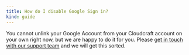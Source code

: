 ```yaml
---
title: How do I disable Google Sign in?
kind: guide
---
```


You cannot unlink your Google Account from your Cloudcraft account on your own right now, but we are happy to do it for you. Please [get in touch with our support team][1] and we will get this sorted.

[1]: https://app.cloudcraft.co/support
